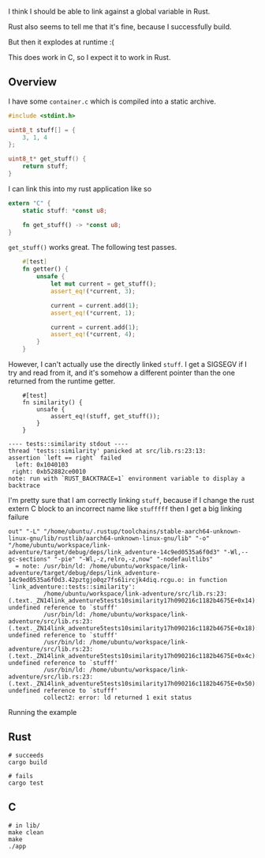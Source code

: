 I think I should be able to link against a global variable in Rust.

Rust also seems to tell me that it's fine, because I successfully build.

But then it explodes at runtime :(

This does work in C, so I expect it to work in Rust.

## Overview
I have some `container.c` which is compiled into a static archive.
```c
#include <stdint.h>

uint8_t stuff[] = {
    3, 1, 4
};

uint8_t* get_stuff() {
    return stuff;
}
```

I can link this into my rust application like so
```rust
extern "C" {
    static stuff: *const u8;

    fn get_stuff() -> *const u8;
}
```

`get_stuff()` works great. The following test passes.
```rust
    #[test]
    fn getter() {
        unsafe {
            let mut current = get_stuff();
            assert_eq!(*current, 3);

            current = current.add(1);
            assert_eq!(*current, 1);

            current = current.add(1);
            assert_eq!(*current, 4);
        }
    }
```

However, I can't actually use the directly linked `stuff`. I get a SIGSEGV if I try and read from it, and it's somehow a different pointer than the one returned from the runtime getter.
```
    #[test]
    fn similarity() {
        unsafe {
            assert_eq!(stuff, get_stuff());
        }
    }
```

```
---- tests::similarity stdout ----
thread 'tests::similarity' panicked at src/lib.rs:23:13:
assertion `left == right` failed
  left: 0x1040103
 right: 0xb52882ce0010
note: run with `RUST_BACKTRACE=1` environment variable to display a backtrace
```


I'm pretty sure that I am correctly linking `stuff`, because if I change the rust extern C block to an incorrect name like `stufffff` then I get a big linking failure

```
out" "-L" "/home/ubuntu/.rustup/toolchains/stable-aarch64-unknown-linux-gnu/lib/rustlib/aarch64-unknown-linux-gnu/lib" "-o" "/home/ubuntu/workspace/link-adventure/target/debug/deps/link_adventure-14c9ed0535a6f0d3" "-Wl,--gc-sections" "-pie" "-Wl,-z,relro,-z,now" "-nodefaultlibs"
  = note: /usr/bin/ld: /home/ubuntu/workspace/link-adventure/target/debug/deps/link_adventure-14c9ed0535a6f0d3.42pztgjo0qz7fs61ircjk4diq.rcgu.o: in function `link_adventure::tests::similarity':
          /home/ubuntu/workspace/link-adventure/src/lib.rs:23:(.text._ZN14link_adventure5tests10similarity17h090216c1182b4675E+0x14): undefined reference to `stufff'
          /usr/bin/ld: /home/ubuntu/workspace/link-adventure/src/lib.rs:23:(.text._ZN14link_adventure5tests10similarity17h090216c1182b4675E+0x18): undefined reference to `stufff'
          /usr/bin/ld: /home/ubuntu/workspace/link-adventure/src/lib.rs:23:(.text._ZN14link_adventure5tests10similarity17h090216c1182b4675E+0x4c): undefined reference to `stufff'
          /usr/bin/ld: /home/ubuntu/workspace/link-adventure/src/lib.rs:23:(.text._ZN14link_adventure5tests10similarity17h090216c1182b4675E+0x50): undefined reference to `stufff'
          collect2: error: ld returned 1 exit status
```


Running the example
## Rust
```
# succeeds
cargo build

# fails
cargo test
```

## C
```
# in lib/
make clean
make 
./app
```